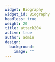 ```yaml
---
widget: Biography
widget_id: Biography
headless: true
weight: 20
title: attack204
active: true
author: admin
design:
  background:
    image: ""
---
```

